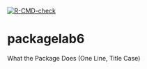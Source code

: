 <!-- badges: start -->
  [![R-CMD-check](https://github.com/duckduckquack/packagelab6/actions/workflows/R-CMD-check.yaml/badge.svg)](https://github.com/duckduckquack/packagelab6/actions/workflows/R-CMD-check.yaml)
  <!-- badges: end -->
# packagelab6
What the Package Does (One Line, Title Case)
